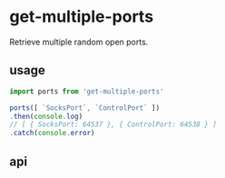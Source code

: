 # get-multiple-ports

Retrieve multiple random open ports.

## usage

```javascript
import ports from 'get-multiple-ports'

ports([ `SocksPort`, `ControlPort` ])
.then(console.log)
// [ { SocksPort: 64537 }, { ControlPort: 64538 } ]
.catch(console.error)
```

## api
